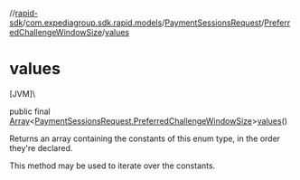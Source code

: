//[rapid-sdk](../../../../index.md)/[com.expediagroup.sdk.rapid.models](../../index.md)/[PaymentSessionsRequest](../index.md)/[PreferredChallengeWindowSize](index.md)/[values](values.md)

# values

[JVM]\

public final [Array](https://kotlinlang.org/api/latest/jvm/stdlib/kotlin/-array/index.html)&lt;[PaymentSessionsRequest.PreferredChallengeWindowSize](index.md)&gt;[values](values.md)()

Returns an array containing the constants of this enum type, in the order they're declared.

This method may be used to iterate over the constants.
